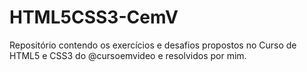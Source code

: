 # HTML5CSS3-CemV
 Repositório contendo os exercícios e desafios propostos no Curso de HTML5 e CSS3 do @cursoemvideo e resolvidos por mim.
